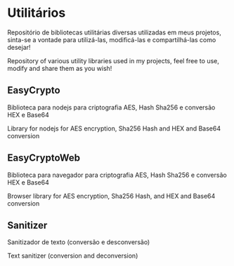 # Utilitários
Repositório de bibliotecas utilitárias diversas utilizadas em meus projetos, sinta-se a vontade para utilizá-las, modificá-las e compartilhá-las como desejar!

Repository of various utility libraries used in my projects, feel free to use, modify and share them as you wish!

## EasyCrypto
Biblioteca para nodejs para criptografia AES, Hash Sha256 e conversão HEX e Base64

Library for nodejs for AES encryption, Sha256 Hash and HEX and Base64 conversion

## EasyCryptoWeb
Biblioteca para navegador para criptografia AES, Hash Sha256 e conversão HEX e Base64

Browser library for AES encryption, Sha256 Hash, and HEX and Base64 conversion

## Sanitizer
Sanitizador de texto (conversão e desconversão)

Text sanitizer (conversion and deconversion)

